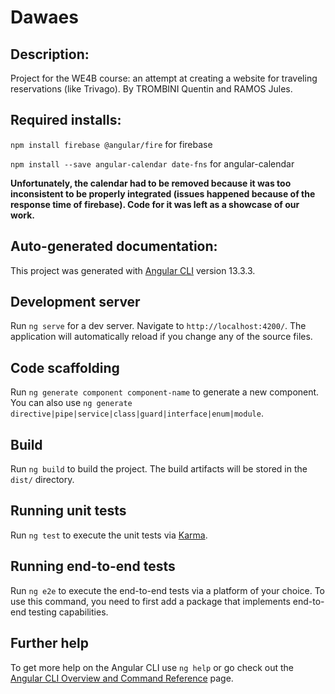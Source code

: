 # Dawaes

## Description:

Project for the WE4B course: an attempt at creating a website for traveling reservations (like Trivago).
By TROMBINI Quentin and RAMOS Jules.

## Required installs:

`npm install firebase @angular/fire` for firebase

`npm install --save angular-calendar date-fns` for angular-calendar

**Unfortunately, the calendar had to be removed because it was too inconsistent to be properly integrated (issues happened because of the response time of firebase). Code for it was left as a showcase of our work.**

## Auto-generated documentation:

This project was generated with [Angular CLI](https://github.com/angular/angular-cli) version 13.3.3.

## Development server

Run `ng serve` for a dev server. Navigate to `http://localhost:4200/`. The application will automatically reload if you change any of the source files.

## Code scaffolding

Run `ng generate component component-name` to generate a new component. You can also use `ng generate directive|pipe|service|class|guard|interface|enum|module`.

## Build

Run `ng build` to build the project. The build artifacts will be stored in the `dist/` directory.

## Running unit tests

Run `ng test` to execute the unit tests via [Karma](https://karma-runner.github.io).

## Running end-to-end tests

Run `ng e2e` to execute the end-to-end tests via a platform of your choice. To use this command, you need to first add a package that implements end-to-end testing capabilities.

## Further help

To get more help on the Angular CLI use `ng help` or go check out the [Angular CLI Overview and Command Reference](https://angular.io/cli) page.
